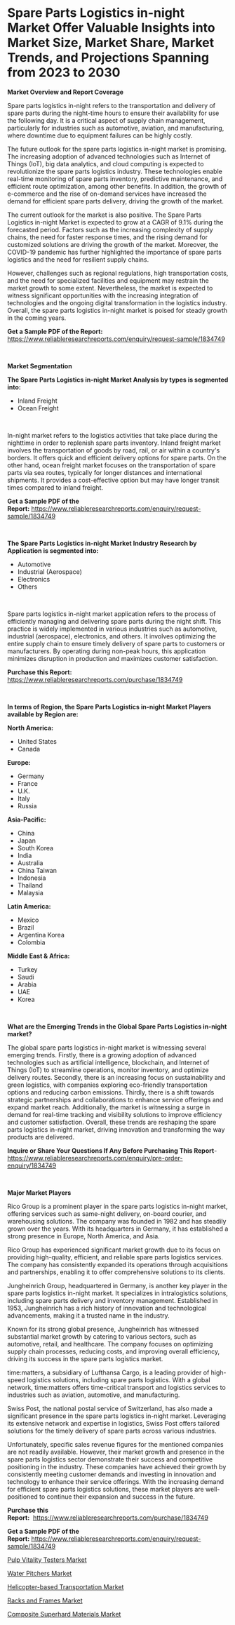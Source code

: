 <p><h1>Spare Parts Logistics in-night Market Offer Valuable Insights into Market Size, Market Share, Market Trends, and Projections Spanning from 2023 to 2030</h1></p><p><strong>Market Overview and Report Coverage</strong></p>
<p><p>Spare parts logistics in-night refers to the transportation and delivery of spare parts during the night-time hours to ensure their availability for use the following day. It is a critical aspect of supply chain management, particularly for industries such as automotive, aviation, and manufacturing, where downtime due to equipment failures can be highly costly.</p><p>The future outlook for the spare parts logistics in-night market is promising. The increasing adoption of advanced technologies such as Internet of Things (IoT), big data analytics, and cloud computing is expected to revolutionize the spare parts logistics industry. These technologies enable real-time monitoring of spare parts inventory, predictive maintenance, and efficient route optimization, among other benefits. In addition, the growth of e-commerce and the rise of on-demand services have increased the demand for efficient spare parts delivery, driving the growth of the market.</p><p>The current outlook for the market is also positive. The Spare Parts Logistics in-night Market is expected to grow at a CAGR of 9.1% during the forecasted period. Factors such as the increasing complexity of supply chains, the need for faster response times, and the rising demand for customized solutions are driving the growth of the market. Moreover, the COVID-19 pandemic has further highlighted the importance of spare parts logistics and the need for resilient supply chains.</p><p>However, challenges such as regional regulations, high transportation costs, and the need for specialized facilities and equipment may restrain the market growth to some extent. Nevertheless, the market is expected to witness significant opportunities with the increasing integration of technologies and the ongoing digital transformation in the logistics industry. Overall, the spare parts logistics in-night market is poised for steady growth in the coming years.</p></p>
<p><strong>Get a Sample PDF of the Report:</strong> <a href="https://www.reliableresearchreports.com/enquiry/request-sample/1834749">https://www.reliableresearchreports.com/enquiry/request-sample/1834749</a></p>
<p>&nbsp;</p>
<p><strong>Market Segmentation</strong></p>
<p><strong>The Spare Parts Logistics in-night Market Analysis by types is segmented into:</strong></p>
<p><ul><li>Inland Freight</li><li>Ocean Freight</li></ul></p>
<p>&nbsp;</p>
<p><p>In-night market refers to the logistics activities that take place during the nighttime in order to replenish spare parts inventory. Inland freight market involves the transportation of goods by road, rail, or air within a country's borders. It offers quick and efficient delivery options for spare parts. On the other hand, ocean freight market focuses on the transportation of spare parts via sea routes, typically for longer distances and international shipments. It provides a cost-effective option but may have longer transit times compared to inland freight.</p></p>
<p><strong>Get a Sample PDF of the Report:</strong>&nbsp;<a href="https://www.reliableresearchreports.com/enquiry/request-sample/1834749">https://www.reliableresearchreports.com/enquiry/request-sample/1834749</a></p>
<p>&nbsp;</p>
<p><strong>The Spare Parts Logistics in-night Market Industry Research by Application is segmented into:</strong></p>
<p><ul><li>Automotive</li><li>Industrial (Aerospace)</li><li>Electronics</li><li>Others</li></ul></p>
<p>&nbsp;</p>
<p><p>Spare parts logistics in-night market application refers to the process of efficiently managing and delivering spare parts during the night shift. This practice is widely implemented in various industries such as automotive, industrial (aerospace), electronics, and others. It involves optimizing the entire supply chain to ensure timely delivery of spare parts to customers or manufacturers. By operating during non-peak hours, this application minimizes disruption in production and maximizes customer satisfaction.</p></p>
<p><strong>Purchase this Report:</strong>&nbsp; <a href="https://www.reliableresearchreports.com/purchase/1834749">https://www.reliableresearchreports.com/purchase/1834749</a></p>
<p>&nbsp;</p>
<p><strong>In terms of Region, the Spare Parts Logistics in-night Market Players available by Region are:</strong></p>
<p>
    <p> <strong> North America: </strong>
        <ul>
            <li>United States</li>
            <li>Canada</li>
        </ul>
        </p> 
    <p> <strong> Europe: </strong>
        <ul>
            <li>Germany</li>
            <li>France</li>
            <li>U.K.</li>
            <li>Italy</li>
            <li>Russia</li>
        </ul>
        </p> 
    <p> <strong> Asia-Pacific: </strong>
        <ul>
            <li>China</li>
            <li>Japan</li>
            <li>South Korea</li>
            <li>India</li>
            <li>Australia</li>
            <li>China Taiwan</li>
            <li>Indonesia</li>
            <li>Thailand</li>
            <li>Malaysia</li>
        </ul>
        </p> 
    <p> <strong> Latin America: </strong>
        <ul>
            <li>Mexico</li>
            <li>Brazil</li>
            <li>Argentina Korea</li>
            <li>Colombia</li>
        </ul>
        </p> 
    <p> <strong> Middle East & Africa: </strong>
        <ul>
            <li>Turkey</li>
            <li>Saudi</li>
            <li>Arabia</li>
            <li>UAE</li>
            <li>Korea</li>
        </ul>
    </p>
    </p>
<p>&nbsp;</p>
<p><strong>What are the Emerging Trends in the Global Spare Parts Logistics in-night market?</strong></p>
<p><p>The global spare parts logistics in-night market is witnessing several emerging trends. Firstly, there is a growing adoption of advanced technologies such as artificial intelligence, blockchain, and Internet of Things (IoT) to streamline operations, monitor inventory, and optimize delivery routes. Secondly, there is an increasing focus on sustainability and green logistics, with companies exploring eco-friendly transportation options and reducing carbon emissions. Thirdly, there is a shift towards strategic partnerships and collaborations to enhance service offerings and expand market reach. Additionally, the market is witnessing a surge in demand for real-time tracking and visibility solutions to improve efficiency and customer satisfaction. Overall, these trends are reshaping the spare parts logistics in-night market, driving innovation and transforming the way products are delivered.</p></p>
<p><strong>Inquire or Share Your Questions If Any Before Purchasing This Report</strong>- <a href="https://www.reliableresearchreports.com/enquiry/pre-order-enquiry/1834749">https://www.reliableresearchreports.com/enquiry/pre-order-enquiry/1834749</a></p>
<p>&nbsp;</p>
<p><strong>Major Market Players</strong></p>
<p><p>Rico Group is a prominent player in the spare parts logistics in-night market, offering services such as same-night delivery, on-board courier, and warehousing solutions. The company was founded in 1982 and has steadily grown over the years. With its headquarters in Germany, it has established a strong presence in Europe, North America, and Asia.</p><p>Rico Group has experienced significant market growth due to its focus on providing high-quality, efficient, and reliable spare parts logistics services. The company has consistently expanded its operations through acquisitions and partnerships, enabling it to offer comprehensive solutions to its clients.</p><p>Jungheinrich Group, headquartered in Germany, is another key player in the spare parts logistics in-night market. It specializes in intralogistics solutions, including spare parts delivery and inventory management. Established in 1953, Jungheinrich has a rich history of innovation and technological advancements, making it a trusted name in the industry.</p><p>Known for its strong global presence, Jungheinrich has witnessed substantial market growth by catering to various sectors, such as automotive, retail, and healthcare. The company focuses on optimizing supply chain processes, reducing costs, and improving overall efficiency, driving its success in the spare parts logistics market.</p><p>time:matters, a subsidiary of Lufthansa Cargo, is a leading provider of high-speed logistics solutions, including spare parts logistics. With a global network, time:matters offers time-critical transport and logistics services to industries such as aviation, automotive, and manufacturing.</p><p>Swiss Post, the national postal service of Switzerland, has also made a significant presence in the spare parts logistics in-night market. Leveraging its extensive network and expertise in logistics, Swiss Post offers tailored solutions for the timely delivery of spare parts across various industries.</p><p>Unfortunately, specific sales revenue figures for the mentioned companies are not readily available. However, their market growth and presence in the spare parts logistics sector demonstrate their success and competitive positioning in the industry. These companies have achieved their growth by consistently meeting customer demands and investing in innovation and technology to enhance their service offerings. With the increasing demand for efficient spare parts logistics solutions, these market players are well-positioned to continue their expansion and success in the future.</p></p>
<p><strong>Purchase this Report:</strong>&nbsp;&nbsp;<a href="https://www.reliableresearchreports.com/purchase/1834749">https://www.reliableresearchreports.com/purchase/1834749</a></p>
<p></p>
<p><strong>Get a Sample PDF of the Report:</strong>&nbsp;<a href="https://www.reliableresearchreports.com/enquiry/request-sample/1834749">https://www.reliableresearchreports.com/enquiry/request-sample/1834749</a></p>
<p><p><a href="https://github.com/jonneygiverf/Market-Research-Report-List-1/blob/main/pulp-vitality-testers-market.md">Pulp Vitality Testers Market</a></p><p><a href="https://www.linkedin.com/pulse/water-pitchers-market-share-amp-new-trends-analysis/">Water Pitchers Market</a></p><p><a href="https://www.linkedin.com/pulse/helicopter-based-transportation-market-research-report/">Helicopter-based Transportation Market</a></p><p><a href="https://github.com/prosalinda88/Market-Research-Report-List-1/blob/main/racks-and-frames-market.md">Racks and Frames Market</a></p><p><a href="https://medium.com/@carolynfuller1997/decoding-composite-superhard-materials-market-metrics-market-share-trends-and-growth-patterns-405819bdcaaf">Composite Superhard Materials Market</a></p></p>